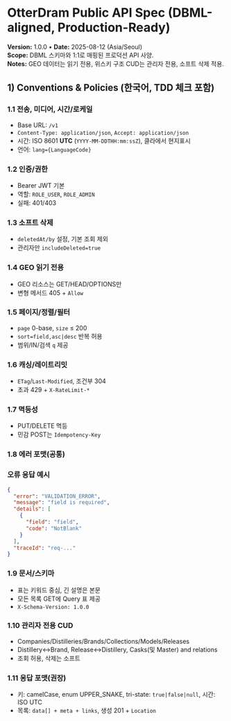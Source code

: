 # OtterDram Public API Spec (DBML-aligned, Production-Ready)
**Version:** 1.0.0 • **Date:** 2025-08-12 (Asia/Seoul)  
**Scope:** DBML 스키마와 1:1로 매핑된 프로덕션 API 사양.  
**Notes:** GEO 데이터는 읽기 전용, 위스키 구조 CUD는 관리자 전용, 소프트 삭제 적용.

## 1) Conventions & Policies (한국어, TDD 체크 포함)

### 1.1 전송, 미디어, 시간/로케일
- Base URL: `/v1`
- `Content-Type: application/json`, `Accept: application/json`
- 시간: ISO 8601 **UTC** (`YYYY-MM-DDTHH:mm:ssZ`), 클라에서 현지표시
- 언어: `lang={LanguageCode}`

### 1.2 인증/권한
- Bearer JWT 기본
- 역할: `ROLE_USER`, `ROLE_ADMIN`
- 실패: 401/403

### 1.3 소프트 삭제
- `deletedAt/by` 설정, 기본 조회 제외
- 관리자만 `includeDeleted=true`

### 1.4 GEO 읽기 전용
- GEO 리소스는 GET/HEAD/OPTIONS만
- 변형 메서드 405 + `Allow`

### 1.5 페이지/정렬/필터
- `page` 0-base, `size` ≤ 200
- `sort=field,asc|desc` 반복 허용
- 범위/IN/검색 `q` 제공

### 1.6 캐싱/레이트리밋
- `ETag`/`Last-Modified`, 조건부 304
- 초과 429 + `X-RateLimit-*`

### 1.7 멱등성
- PUT/DELETE 멱등
- 민감 POST는 `Idempotency-Key`

### 1.8 에러 포맷(공통)
### 오류 응답 예시
```json
{
  "error": "VALIDATION_ERROR",
  "message": "field is required",
  "details": [
    {
      "field": "field",
      "code": "NotBlank"
    }
  ],
  "traceId": "req-..."
}
```

### 1.9 문서/스키마
- 표는 키워드 중심, 긴 설명은 본문
- 모든 목록 GET에 Query 표 제공
- `X-Schema-Version: 1.0.0`

### 1.10 관리자 전용 CUD
- Companies/Distilleries/Brands/Collections/Models/Releases
- Distillery↔Brand, Release↔Distillery, Casks(및 Master) and relations
- 조회 허용, 삭제는 소프트

### 1.11 응답 포맷(권장)
- 키: camelCase, enum UPPER_SNAKE, tri-state: `true|false|null`, 시간: ISO UTC
- 목록: `data[] + meta + links`, 생성 201 + `Location`
